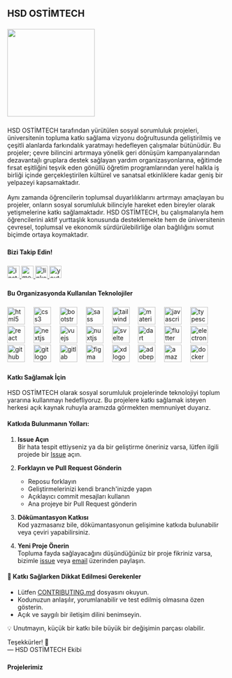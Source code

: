 <h2 align="left">HSD OSTİMTECH</h2>

###

<div align="left">
  <img height="200" src="https://media.licdn.com/dms/image/v2/D4E0BAQGvEndTpmWVWA/company-logo_200_200/B4EZWGjhBBHMAM-/0/1741719212606?e=1753920000&v=beta&t=r32eMlvNfMFLB6EuQuGknoDbhNqINnNbmWT6_aDTXD4"  />
</div>

###

<p align="left">HSD OSTİMTECH tarafından yürütülen sosyal sorumluluk projeleri, üniversitenin topluma katkı sağlama vizyonu doğrultusunda geliştirilmiş ve çeşitli alanlarda farkındalık yaratmayı hedefleyen çalışmalar bütünüdür. Bu projeler; çevre bilincini artırmaya yönelik geri dönüşüm kampanyalarından dezavantajlı gruplara destek sağlayan yardım organizasyonlarına, eğitimde fırsat eşitliğini teşvik eden gönüllü öğretim programlarından yerel halkla iş birliği içinde gerçekleştirilen kültürel ve sanatsal etkinliklere kadar geniş bir yelpazeyi kapsamaktadır.<br><br>Aynı zamanda öğrencilerin toplumsal duyarlılıklarını artırmayı amaçlayan bu projeler, onların sosyal sorumluluk bilinciyle hareket eden bireyler olarak yetişmelerine katkı sağlamaktadır. HSD OSTİMTECH, bu çalışmalarıyla hem öğrencilerini aktif yurttaşlık konusunda desteklemekte hem de üniversitenin çevresel, toplumsal ve ekonomik sürdürülebilirliğe olan bağlılığını somut biçimde ortaya koymaktadır.</p>

###

<h4 align="left">Bizi Takip Edin!</h4>

###

<div align="left">
  <a href="https://www.instagram.com/hsd.ostimtech" target="_blank">
    <img src="https://img.shields.io/static/v1?message=Instagram&logo=instagram&label=&color=E4405F&logoColor=white&labelColor=&style=for-the-badge" height="28" alt="instagram logo"  />
  </a>
  <a href="https://www.medium.com/@hsd.ostimtech" target="_blank">
    <img src="https://img.shields.io/static/v1?message=Medium&logo=medium&label=&color=12100E&logoColor=white&labelColor=&style=for-the-badge" height="28" alt="medium logo"  />
  </a>
  <a href="https://www.linkedin.com/company/hsd-ostimtech/posts/?feedView=all" target="_blank">
    <img src="https://img.shields.io/static/v1?message=LinkedIn&logo=linkedin&label=&color=0077B5&logoColor=white&labelColor=&style=for-the-badge" height="28" alt="linkedin logo"  />
  </a>
  <a href="https://youtube.com/@hsdostimtech?si=Ke12CCj9nj0D0pU3" target="_blank">
    <img src="https://img.shields.io/static/v1?message=Youtube&logo=youtube&label=&color=FF0000&logoColor=white&labelColor=&style=for-the-badge" height="28" alt="youtube logo"  />
  </a>
</div>

###

<h4 align="left">Bu Organizasyonda Kullanılan Teknolojiler</h4>

###

<div align="left">
  <img src="https://skillicons.dev/icons?i=html" height="40" alt="html5 logo"  />
  <img width="12" />
  <img src="https://skillicons.dev/icons?i=css" height="40" alt="css3 logo"  />
  <img width="12" />
  <img src="https://skillicons.dev/icons?i=bootstrap" height="40" alt="bootstrap logo"  />
  <img width="12" />
  <img src="https://skillicons.dev/icons?i=sass" height="40" alt="sass logo"  />
  <img width="12" />
  <img src="https://skillicons.dev/icons?i=tailwind" height="40" alt="tailwindcss logo"  />
  <img width="12" />
  <img src="https://skillicons.dev/icons?i=materialui" height="40" alt="materialui logo"  />
  <img width="12" />
  <img src="https://skillicons.dev/icons?i=js" height="40" alt="javascript logo"  />
  <img width="12" />
  <img src="https://skillicons.dev/icons?i=ts" height="40" alt="typescript logo"  />
  <img width="12" />
  <img src="https://skillicons.dev/icons?i=react" height="40" alt="react logo"  />
  <img width="12" />
  <img src="https://skillicons.dev/icons?i=nextjs" height="40" alt="nextjs logo"  />
  <img width="12" />
  <img src="https://skillicons.dev/icons?i=vue" height="40" alt="vuejs logo"  />
  <img width="12" />
  <img src="https://skillicons.dev/icons?i=nuxtjs" height="40" alt="nuxtjs logo"  />
  <img width="12" />
  <img src="https://skillicons.dev/icons?i=svelte" height="40" alt="svelte logo"  />
  <img width="12" />
  <img src="https://skillicons.dev/icons?i=dart" height="40" alt="dart logo"  />
  <img width="12" />
  <img src="https://skillicons.dev/icons?i=flutter" height="40" alt="flutter logo"  />
  <img width="12" />
  <img src="https://skillicons.dev/icons?i=electron" height="40" alt="electron logo"  />
  <img width="12" />
  <img src="https://skillicons.dev/icons?i=github" height="40" alt="github logo"  />
  <img width="12" />
  <img src="https://skillicons.dev/icons?i=git" height="40" alt="git logo"  />
  <img width="12" />
  <img src="https://skillicons.dev/icons?i=gitlab" height="40" alt="gitlab logo"  />
  <img width="12" />
  <img src="https://skillicons.dev/icons?i=figma" height="40" alt="figma logo"  />
  <img width="12" />
  <img src="https://skillicons.dev/icons?i=xd" height="40" alt="xd logo"  />
  <img width="12" />
  <img src="https://skillicons.dev/icons?i=ps" height="40" alt="adobephotoshop logo"  />
  <img width="12" />
  <img src="https://skillicons.dev/icons?i=aws" height="40" alt="amazonwebservices logo"  />
  <img width="12" />
  <img src="https://skillicons.dev/icons?i=docker" height="40" alt="docker logo"  />
</div>

###

<h4 align="left">Katkı Sağlamak İçin</h4>

HSD OSTİMTECH olarak sosyal sorumluluk projelerinde teknolojiyi toplum yararına kullanmayı hedefliyoruz. Bu projelere katkı sağlamak isteyen herkesi açık kaynak ruhuyla aramızda görmekten memnuniyet duyarız.

#### Katkıda Bulunmanın Yolları:

1. **Issue Açın**  
   Bir hata tespit ettiyseniz ya da bir geliştirme öneriniz varsa, lütfen ilgili projede bir [Issue](https://docs.github.com/en/issues) açın.

2. **Forklayın ve Pull Request Gönderin**  
   - Reposu forklayın  
   - Geliştirmelerinizi kendi branch'inizde yapın  
   - Açıklayıcı commit mesajları kullanın  
   - Ana projeye bir Pull Request gönderin

3. **Dökümantasyon Katkısı**  
   Kod yazmasanız bile, dökümantasyonun gelişimine katkıda bulunabilir veya çeviri yapabilirsiniz.

4. **Yeni Proje Önerin**  
   Topluma fayda sağlayacağını düşündüğünüz bir proje fikriniz varsa, bizimle [issue](https://github.com) veya [email](mailto:hsd@ostimtech.edu.tr) üzerinden paylaşın.

#### 📌 Katkı Sağlarken Dikkat Edilmesi Gerekenler

- Lütfen [CONTRIBUTING.md](./CONTRIBUTING.md) dosyasını okuyun.
- Kodunuzun anlaşılır, yorumlanabilir ve test edilmiş olmasına özen gösterin.
- Açık ve saygılı bir iletişim dilini benimseyin.

💡 Unutmayın, küçük bir katkı bile büyük bir değişimin parçası olabilir.

Teşekkürler! 🙌  
— HSD OSTİMTECH Ekibi


###

<h4 align="left">Projelerimiz</h4>

###

